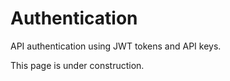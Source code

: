 # Authentication

API authentication using JWT tokens and API keys.

This page is under construction.
